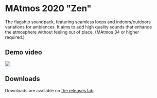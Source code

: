 # MAtmos 2020 "Zen"
The flagship soundpack, featuring seamless loops and indoors/outdoors variations for ambiences. It aims to add high quality sounds that enhance the atmosphere without feeling out of place. (MAtmos 34 or higher required.)

## Demo video
[![](http://img.youtube.com/vi/3F85g3e2_MY/0.jpg)](http://www.youtube.com/watch?v=3F85g3e2_MY "")

## Downloads
Downloads are available on [the releases tab](https://github.com/makamys/MAtmos-2020-Zen/releases).
